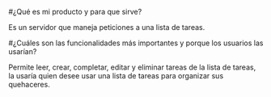 #¿Qué es mi producto y para que sirve?

Es un servidor que maneja peticiones a una lista de tareas.

#¿Cuáles son las funcionalidades más importantes y porque los usuarios las usarían?

Permite leer, crear, completar, editar y eliminar tareas de la lista de tareas, la usaría quien desee usar una lista de tareas para organizar sus quehaceres. 
